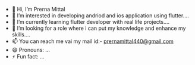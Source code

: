 - 👋 Hi, I’m Prerna Mittal
- 👀 I’m interested in developing andriod and ios application using flutter....
- 🌱 I’m currently learning flutter developer with real life projects....
- 💞️ I’m looking for a role where i can put my knowledge and enhance my skills....
- 📫 You can reach me vai my mail id:- prernamittal440@gmail.com
- 😄 Pronouns: ...
- ⚡ Fun fact: ...

<!---
PrernaMi/PrernaMi is a ✨ special ✨ repository because its `README.md` (this file) appears on your GitHub profile.
You can click the Preview link to take a look at your changes.
--->
